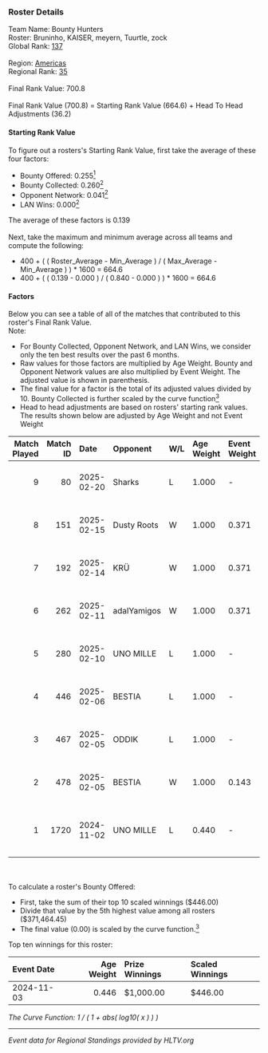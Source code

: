 ### Roster Details<br />
Team Name: Bounty Hunters<br />
Roster: Bruninho, KAISER, meyern, Tuurtle, zock<br />
Global Rank: [137](../../standings_global_2025_02_24.md)<br />
<br />
Region: [Americas]( ../../standings_americas_2025_02_24.md)<br />
Regional Rank: [35]( ../../standings_americas_2025_02_24.md)<br />
<br />
Final Rank Value:  700.8<br />
<br />
Final Rank Value (700.8) = Starting Rank Value (664.6) + Head To Head Adjustments (36.2)<br />

#### Starting Rank Value<br />
To figure out a rosters's Starting Rank Value, first take the average of these four factors:<br />
- Bounty Offered: 0.255[<sup>1</sup>](#table2)
- Bounty Collected: 0.260[<sup>2</sup>](#table1)
- Opponent Network: 0.041[<sup>2</sup>](#table1)
- LAN Wins: 0.000[<sup>2</sup>](#table1)

The average of these factors is 0.139<br />
<br />
Next, take the maximum and minimum average across all teams and compute the following:<br />
- 400 + ( ( Roster_Average - Min_Average ) / ( Max_Average - Min_Average ) ) * 1600 = 664.6
- 400 + ( ( 0.139 - 0.000 ) / ( 0.840 - 0.000 ) ) * 1600 = 664.6


#### Factors<br />
Below you can see a table of all of the matches that contributed to this roster's Final Rank Value.<br />
Note:<br />

- For Bounty Collected, Opponent Network, and LAN Wins, we consider only the ten best results over the past 6 months.
- Raw values for those factors are multiplied by Age Weight. Bounty and Opponent Network values are also multiplied by Event Weight. The adjusted value is shown in parenthesis.
- The final value for a factor is the total of its adjusted values divided by 10. Bounty Collected is further scaled by the curve function[<sup>3</sup>](#curveFunction)
- Head to head adjustments are based on rosters' starting rank values. The results shown below are adjusted by Age Weight and not Event Weight
<span id="table1"></span><br />


| Match Played | Match ID | Date       | Opponent    | W/L | Age Weight | Event Weight | Bounty Collected | Opponent Network | LAN Wins  | H2H Adj. | Roster                                   |
| -: | -: | :- | :- | :- | :- | :- | :- | :- | :- | -: | :- |
|            9 |       80 | 2025-02-20 | Sharks      | L   | 1.000      | -            | -                | -                | -         |    -5.50 | Bruninho, KAISER, meyern, Tuurtle, zock  |
|            8 |      151 | 2025-02-15 | Dusty Roots | W   | 1.000      | 0.371        | 0.008 (0.003)    | 0.420 (0.156)    | 0 (0.000) |    17.75 | Bruninho, KAISER, meyern, Tuurtle, zock  |
|            7 |      192 | 2025-02-14 | KRÜ         | W   | 1.000      | 0.371        | 0.001 (0.001)    | 0.198 (0.073)    | 0 (0.000) |    14.44 | Bruninho, KAISER, meyern, Tuurtle, zock  |
|            6 |      262 | 2025-02-11 | adalYamigos | W   | 1.000      | 0.371        | 0.004 (0.002)    | 0.244 (0.090)    | 0 (0.000) |    18.81 | Bruninho, KAISER, meyern, Tuurtle, zock  |
|            5 |      280 | 2025-02-10 | UNO MILLE   | L   | 1.000      | -            | -                | -                | -         |   -14.48 | Bruninho, KAISER, meyern, Tuurtle, zock  |
|            4 |      446 | 2025-02-06 | BESTIA      | L   | 1.000      | -            | -                | -                | -         |    -5.60 | Bruninho, KAISER, meyern, Tuurtle, zock  |
|            3 |      467 | 2025-02-05 | ODDIK       | L   | 1.000      | -            | -                | -                | -         |    -9.07 | Bruninho, KAISER, meyern, Tuurtle, zock  |
|            2 |      478 | 2025-02-05 | BESTIA      | W   | 1.000      | 0.143        | 0.064 (0.009)    | 0.620 (0.089)    | 0 (0.000) |    26.05 | Bruninho, KAISER, meyern, Tuurtle, zock  |
|            1 |     1720 | 2024-11-02 | UNO MILLE   | L   | 0.440      | -            | -                | -                | -         |    -6.20 | bnc, Bruninho, KAISER, meyern, SHOOWTiME |

<br />
<span id="table2"></span><br />
To calculate a roster's Bounty Offered:<br />

- First, take the sum of their top 10 scaled winnings ($446.00)
- Divide that value by the 5th highest value among all rosters ($371,464.45)
- The final value (0.00) is scaled by the curve function.[<sup>3</sup>](#curveFunction)

Top ten winnings for this roster:<br />

| Event Date | Age Weight | Prize Winnings | Scaled Winnings |
| :- | -: | :- | :- |
| 2024-11-03 |      0.446 | $1,000.00      | $446.00         |


<span id="curveFunction"></span>_The Curve Function: 1 / ( 1 + abs( log10( x ) ) )_<br />

---
_Event data for Regional Standings provided by HLTV.org_<br />
